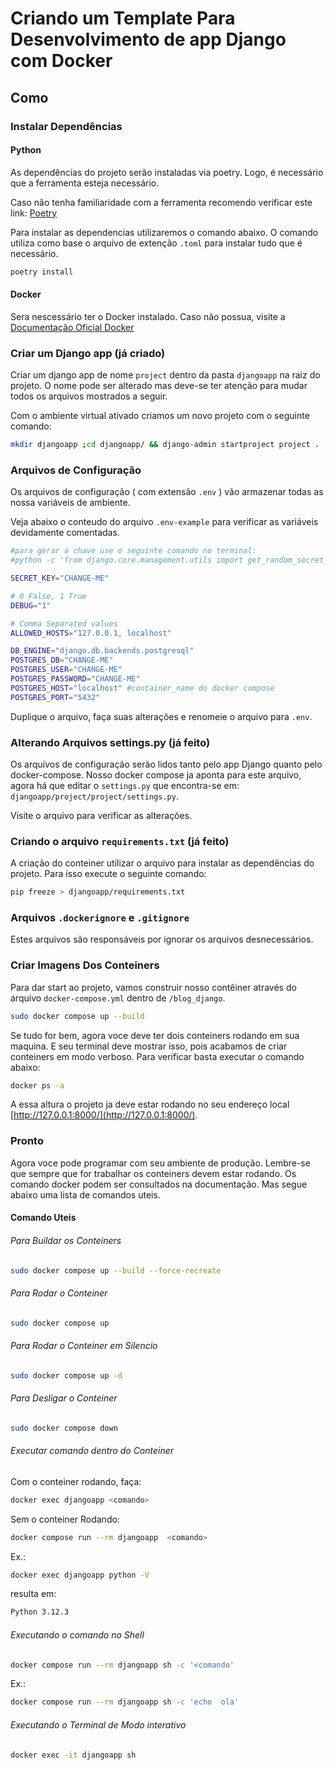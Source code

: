 # Criando um Template Para Desenvolvimento de app Django com Docker

## Como

### Instalar Dependências

#### Python

As dependências do projeto serão instaladas via poetry. Logo, é necessário que a ferramenta esteja necessário.

Caso não tenha familiaridade com a ferramenta recomendo verificar este link: [Poetry](https://python-poetry.org/docs/)

Para instalar as dependencias utilizaremos o comando abaixo. O comando utiliza como base o arquivo de extenção `.toml` para instalar tudo que é necessário.

```bash
poetry install
```

#### Docker

Sera nescessário ter o Docker instalado. Caso não possua, visite a [Documentação Oficial Docker](https://docs.docker.com/get-docker/)

### Criar um Django app (já criado)

Criar um django app de nome `project` dentro da pasta `djangoapp` na raiz do projeto. O nome pode ser alterado mas deve-se ter atenção para mudar todos os arquivos mostrados a seguir.

Com o ambiente virtual ativado criamos um novo projeto com o seguinte comando:

```bash
mkdir djangoapp ;cd djangoapp/ && django-admin startproject project .
```

### Arquivos de Configuração

Os arquivos de configuração ( com extensão `.env` ) vão armazenar todas as nossa variáveis de ambiente.

Veja abaixo o conteudo do arquivo `.env-example` para verificar as variáveis devidamente comentadas.

```bash
#para gerar a chave use o seguinte comando no terminal: 
#python -c 'from django.core.management.utils import get_random_secret_key; print(get_random_secret_key())'

SECRET_KEY="CHANGE-ME"

# 0 False, 1 True
DEBUG="1"

# Comma Separated values
ALLOWED_HOSTS="127.0.0.1, localhost"

DB_ENGINE="django.db.backends.postgresql"
POSTGRES_DB="CHANGE-ME"
POSTGRES_USER="CHANGE-ME"
POSTGRES_PASSWORD="CHANGE-ME"
POSTGRES_HOST="localhost" #container_name do docker compose
POSTGRES_PORT="5432"
```

Duplique o arquivo, faça suas alterações e renomeie o arquivo para `.env`.

### Alterando Arquivos settings.py (já feito)

Os arquivos de configuração serão lidos tanto pelo app Django quanto pelo docker-compose. Nosso docker compose ja aponta para este arquivo, agora há que editar o `settings.py` que encontra-se em: `djangoapp/project/project/settings.py`.

Visite o arquivo para verificar as alterações.

### Criando o arquivo `requirements.txt` (já feito)

A criação do conteiner utilizar o arquivo para instalar as dependências do projeto. Para isso execute o seguinte comando:

```bash
pip freeze > djangoapp/requirements.txt
```

### Arquivos `.dockerignore` e `.gitignore`

Estes arquivos são responsáveis por ignorar os arquivos desnecessários.

### Criar Imagens Dos Conteiners

Para dar start ao projeto, vamos construir nosso contêiner através do arquivo `docker-compose.yml` dentro de `/blog_django`.

```bash
sudo docker compose up --build 
```

Se tudo for bem, agora voce deve ter dois conteiners rodando em sua maquina. E seu terminal deve mostrar isso, pois acabamos de criar conteiners em modo verboso. Para verificar basta executar o comando abaixo:

```bash
docker ps -a
```

A essa altura o projeto ja deve estar rodando no seu endereço local [http://127.0.0.1:8000/](http://127.0.0.1:8000/).

### Pronto

Agora voce pode programar com seu ambiente de produção.
Lembre-se que sempre que for trabalhar os conteiners devem estar rodando.
Os comando docker podem ser consultados na documentação. Mas segue abaixo uma lista de comandos uteis.

#### Comando Uteis

###### Para Buildar os Conteiners

```bash
sudo docker compose up --build --force-recreate

```

###### Para Rodar o Conteiner

```bash
sudo docker compose up

```

###### Para Rodar o Conteiner em Silencio

```bash
sudo docker compose up -d

```

###### Para Desligar o Conteiner

```bash
sudo docker compose down

```

###### Executar comando dentro do Conteiner

Com o conteiner rodando, faça:

```bash
docker exec djangoapp <comando>
```

Sem o conteiner Rodando:

```bash
docker compose run --rm djangoapp  <comando>
```

Ex.:

```bash
docker exec djangoapp python -V
```

resulta em:

```bash
Python 3.12.3
```

###### Executando o comando no Shell

```Bash
docker compose run --rm djangoapp sh -c '<comando'
```

Ex.:

```Bash
docker compose run --rm djangoapp sh -c 'echo  ola'
```

###### Executando o Terminal de Modo interativo

```bash
docker exec -it djangoapp sh
```
